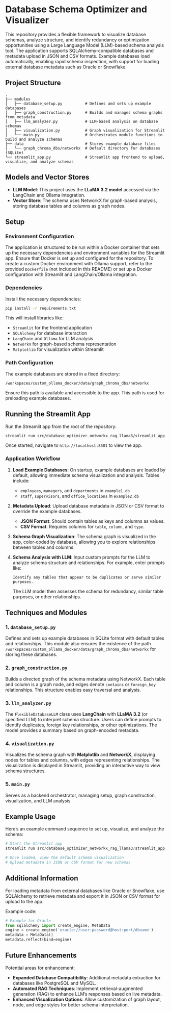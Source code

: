 # Database Schema Optimizer and Visualizer

This repository provides a flexible framework to visualize database schemas, analyze structure, and identify redundancy or optimization opportunities using a Large Language Model (LLM)-based schema analysis tool. The application supports SQLAlchemy-compatible databases and metadata upload in JSON and CSV formats. Example databases load automatically, enabling rapid schema inspection, with support for loading external database metadata such as Oracle or Snowflake.

## Project Structure

```
.
├── modules
│   ├── database_setup.py          # Defines and sets up example databases
│   ├── graph_construction.py      # Builds and manages schema graphs from metadata
│   ├── llm_analyzer.py            # LLM-based analysis on database schemas
│   ├── visualization.py           # Graph visualization for Streamlit
│   └── main.py                    # Orchestrates module functions to build and analyze schemas
├── data                           # Stores example database files
│   └── graph_chroma_dbs/networkx  # Default directory for databases (SQLite)
└── streamlit_app.py               # Streamlit app frontend to upload, visualize, and analyze schemas
```

## Models and Vector Stores

- **LLM Model**: This project uses the **LLaMA 3.2 model** accessed via the LangChain and Ollama integration.
- **Vector Store**: The schema uses NetworkX for graph-based analysis, storing database tables and columns as graph nodes.

## Setup

### Environment Configuration

The application is structured to be run within a Docker container that sets up the necessary dependencies and environment variables for the Streamlit app. Ensure that Docker is set up and configured for the repository. To create a custom Docker environment with Ollama support, refer to the provided `Dockerfile` (not included in this README) or set up a Docker configuration with Streamlit and LangChain/Ollama integration.

### Dependencies

Install the necessary dependencies:
```bash
pip install -r requirements.txt
```

This will install libraries like:
- `Streamlit` for the frontend application
- `SQLAlchemy` for database interaction
- `LangChain` and `Ollama` for LLM analysis
- `NetworkX` for graph-based schema representation
- `Matplotlib` for visualization within Streamlit

### Path Configuration

The example databases are stored in a fixed directory:
```
/workspaces/custom_ollama_docker/data/graph_chroma_dbs/networkx
```

Ensure this path is available and accessible to the app. This path is used for preloading example databases.

## Running the Streamlit App

Run the Streamlit app from the root of the repository:
```bash
streamlit run src/database_optimizer_networkx_rag_llama3/streamlit_app.py
```

Once started, navigate to `http://localhost:8501` to view the app.

### Application Workflow

1. **Load Example Databases**: On startup, example databases are loaded by default, allowing immediate schema visualization and analysis. Tables include:
   - `employees`, `managers`, and `departments` in `example1.db`
   - `staff`, `supervisors`, and `office_locations` in `example2.db`
   
2. **Metadata Upload**: Upload database metadata in JSON or CSV format to override the example databases.
    - **JSON Format**: Should contain tables as keys and columns as values.
    - **CSV Format**: Requires columns for `table`, `column`, and `type`.

3. **Schema Graph Visualization**: The schema graph is visualized in the app, color-coded by database, allowing you to explore relationships between tables and columns.

4. **Schema Analysis with LLM**: Input custom prompts for the LLM to analyze schema structure and relationships. For example, enter prompts like:
   ```
   Identify any tables that appear to be duplicates or serve similar purposes.
   ```
   The LLM model then assesses the schema for redundancy, similar table purposes, or other relationships.

## Techniques and Modules

### 1. `database_setup.py`

Defines and sets up example databases in SQLite format with default tables and relationships. This module also ensures the existence of the path `/workspaces/custom_ollama_docker/data/graph_chroma_dbs/networkx` for storing these databases.

### 2. `graph_construction.py`

Builds a directed graph of the schema metadata using NetworkX. Each table and column is a graph node, and edges denote `contains` or `foreign_key` relationships. This structure enables easy traversal and analysis.

### 3. `llm_analyzer.py`

The `FlexibleDatabaseLLM` class uses **LangChain** with **LLaMA 3.2** (or specified LLM) to interpret schema structure. Users can define prompts to identify duplicates, foreign key relationships, or other optimizations. The model provides a summary based on graph-encoded metadata.

### 4. `visualization.py`

Visualizes the schema graph with **Matplotlib** and **NetworkX**, displaying nodes for tables and columns, with edges representing relationships. The visualization is displayed in Streamlit, providing an interactive way to view schema structures.

### 5. `main.py`

Serves as a backend orchestrator, managing setup, graph construction, visualization, and LLM analysis.

## Example Usage

Here’s an example command sequence to set up, visualize, and analyze the schema:

```python
# Start the Streamlit app
streamlit run src/database_optimizer_networkx_rag_llama3/streamlit_app.py

# Once loaded, view the default schema visualization
# Upload metadata in JSON or CSV format for new schemas
```

## Additional Information

For loading metadata from external databases like Oracle or Snowflake, use SQLAlchemy to retrieve metadata and export it in JSON or CSV format for upload to the app.

Example code:
```python
# Example for Oracle
from sqlalchemy import create_engine, MetaData
engine = create_engine('oracle://user:password@host:port/dbname')
metadata = MetaData()
metadata.reflect(bind=engine)
```

## Future Enhancements

Potential areas for enhancement:
- **Expanded Database Compatibility**: Additional metadata extraction for databases like PostgreSQL and MySQL.
- **Automated RAG Techniques**: Implement retrieval-augmented generation (RAG) to enhance LLM’s responses based on live metadata.
- **Enhanced Visualization Options**: Allow customization of graph layout, node, and edge styles for better schema interpretation.


